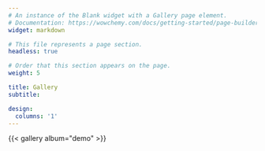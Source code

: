 ```yaml
---
# An instance of the Blank widget with a Gallery page element.
# Documentation: https://wowchemy.com/docs/getting-started/page-builder/
widget: markdown

# This file represents a page section.
headless: true

# Order that this section appears on the page.
weight: 5

title: Gallery
subtitle:

design:
  columns: '1'
---
```


{{< gallery album="demo" >}}
